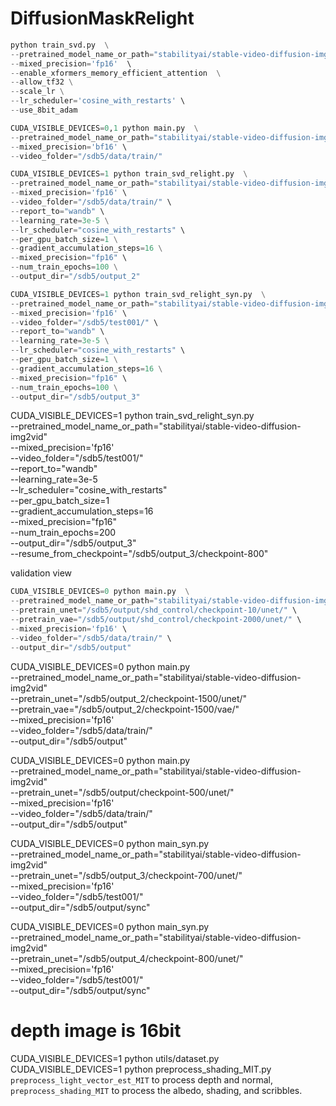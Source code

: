 # DiffusionMaskRelight

```python
python train_svd.py  \
--pretrained_model_name_or_path="stabilityai/stable-video-diffusion-img2vid"  \
--mixed_precision='fp16'  \
--enable_xformers_memory_efficient_attention  \
--allow_tf32 \
--scale_lr \
--lr_scheduler='cosine_with_restarts' \
--use_8bit_adam
```

```python
CUDA_VISIBLE_DEVICES=0,1 python main.py  \
--pretrained_model_name_or_path="stabilityai/stable-video-diffusion-img2vid"  \
--mixed_precision='bf16' \
--video_folder="/sdb5/data/train/"
```

```python
CUDA_VISIBLE_DEVICES=1 python train_svd_relight.py  \
--pretrained_model_name_or_path="stabilityai/stable-video-diffusion-img2vid"  \
--mixed_precision='fp16' \
--video_folder="/sdb5/data/train/" \
--report_to="wandb" \
--learning_rate=3e-5 \
--lr_scheduler="cosine_with_restarts" \
--per_gpu_batch_size=1 \
--gradient_accumulation_steps=16 \
--mixed_precision="fp16" \
--num_train_epochs=100 \
--output_dir="/sdb5/output_2"

CUDA_VISIBLE_DEVICES=1 python train_svd_relight_syn.py  \
--pretrained_model_name_or_path="stabilityai/stable-video-diffusion-img2vid"  \
--mixed_precision='fp16' \
--video_folder="/sdb5/test001/" \
--report_to="wandb" \
--learning_rate=3e-5 \
--lr_scheduler="cosine_with_restarts" \
--per_gpu_batch_size=1 \
--gradient_accumulation_steps=16 \
--mixed_precision="fp16" \
--num_train_epochs=100 \
--output_dir="/sdb5/output_3"

```

CUDA_VISIBLE_DEVICES=1 python train_svd_relight_syn.py  \
--pretrained_model_name_or_path="stabilityai/stable-video-diffusion-img2vid"  \
--mixed_precision='fp16' \
--video_folder="/sdb5/test001/" \
--report_to="wandb" \
--learning_rate=3e-5 \
--lr_scheduler="cosine_with_restarts" \
--per_gpu_batch_size=1 \
--gradient_accumulation_steps=16 \
--mixed_precision="fp16" \
--num_train_epochs=200 \
--output_dir="/sdb5/output_3" \
--resume_from_checkpoint="/sdb5/output_3/checkpoint-800"


validation view
```python
CUDA_VISIBLE_DEVICES=0 python main.py  \
--pretrained_model_name_or_path="stabilityai/stable-video-diffusion-img2vid"  \
--pretrain_unet="/sdb5/output/shd_control/checkpoint-10/unet/" \
--pretrain_vae="/sdb5/output/shd_control/checkpoint-2000/unet/" \
--mixed_precision='fp16' \
--video_folder="/sdb5/data/train/" \
--output_dir="/sdb5/output"

```
CUDA_VISIBLE_DEVICES=0 python main.py  \
--pretrained_model_name_or_path="stabilityai/stable-video-diffusion-img2vid"  \
--pretrain_unet="/sdb5/output_2/checkpoint-1500/unet/" \
--pretrain_vae="/sdb5/output_2/checkpoint-1500/vae/" \
--mixed_precision='fp16' \
--video_folder="/sdb5/data/train/" \
--output_dir="/sdb5/output"

CUDA_VISIBLE_DEVICES=0 python main.py  \
--pretrained_model_name_or_path="stabilityai/stable-video-diffusion-img2vid"  \
--pretrain_unet="/sdb5/output/checkpoint-500/unet/" \
--mixed_precision='fp16' \
--video_folder="/sdb5/data/train/" \
--output_dir="/sdb5/output"

CUDA_VISIBLE_DEVICES=0 python main_syn.py  \
--pretrained_model_name_or_path="stabilityai/stable-video-diffusion-img2vid"  \
--pretrain_unet="/sdb5/output_3/checkpoint-700/unet/" \
--mixed_precision='fp16' \
--video_folder="/sdb5/test001/" \
--output_dir="/sdb5/output/sync"

CUDA_VISIBLE_DEVICES=0 python main_syn.py  \
--pretrained_model_name_or_path="stabilityai/stable-video-diffusion-img2vid"  \
--pretrain_unet="/sdb5/output_4/checkpoint-800/unet/" \
--mixed_precision='fp16' \
--video_folder="/sdb5/test001/" \
--output_dir="/sdb5/output/sync"

# depth image is 16bit

CUDA_VISIBLE_DEVICES=1 python utils/dataset.py
CUDA_VISIBLE_DEVICES=1 python preprocess_shading_MIT.py
`preprocess_light_vector_est_MIT` to process depth and normal, `preprocess_shading_MIT` to process the albedo, shading, and scribbles.
